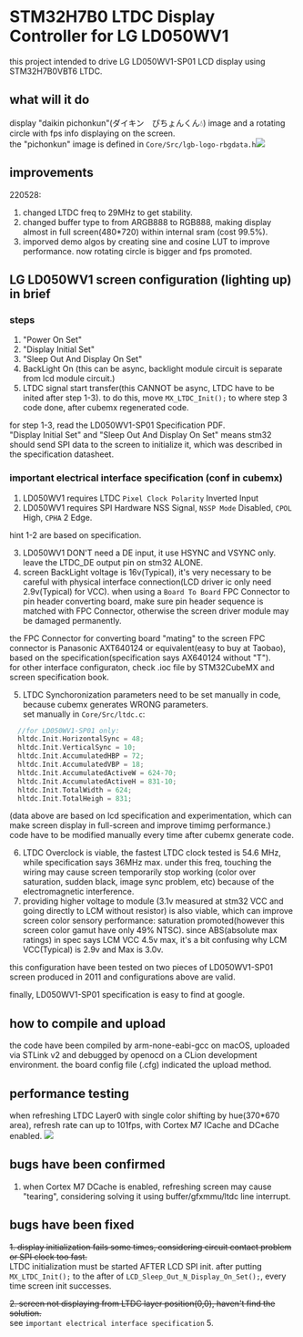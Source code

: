 # STM32H7B0 LTDC Display Controller for LG LD050WV1
this project intended to drive LG LD050WV1-SP01 LCD display using STM32H7B0VBT6 LTDC.

## what will it do
display "daikin pichonkun"(ダイキン　ぴちょんくん💧) image and a rotating circle with fps info displaying on the screen. <br/>
the "pichonkun" image is defined in `Core/Src/lgb-logo-rbgdata.h`![](demo3.png)<br/>

## improvements
220528:<br/>
1. changed LTDC freq to 29MHz to get stability.
2. changed buffer type to from ARGB888 to RGB888, making display almost in full screen(480*720) within internal sram (cost 99.5%).
3. imporved demo algos by creating sine and cosine LUT to improve performance. now rotating circle is bigger and fps promoted.

## LG LD050WV1 screen configuration (lighting up) in brief
### steps
1. "Power On Set"
2. "Display Initial Set"
3. "Sleep Out And Display On Set"
4. BackLight On (this can be async, backlight module circuit is separate from lcd module circuit.)
5. LTDC signal start transfer(this CANNOT be async, LTDC have to be inited after step 1-3).
to do this, move `MX_LTDC_Init();` to where step 3 code done, after cubemx regenerated code.

for step 1-3, read the LD050WV1-SP01 Specification PDF.<br/>
"Display Initial Set" and "Sleep Out And Display On Set" means stm32 should send SPI data to the screen to initialize it, which was described in the specification datasheet.
### important electrical interface specification (conf in cubemx)
1. LD050WV1 requires LTDC `Pixel Clock Polarity` Inverted Input
2. LD050WV1 requires SPI Hardware NSS Signal, `NSSP Mode` Disabled, `CPOL` High, `CPHA` 2 Edge.

hint 1-2 are based on specification.

3. LD050WV1 DON'T need a DE input, it use HSYNC and VSYNC only. leave the LTDC_DE output pin on stm32 ALONE.
4. screen BackLight voltage is 16v(Typical), it's very necessary to be careful with physical interface connection(LCD driver ic only need 2.9v(Typical) for VCC). when using a `Board To Board` FPC Connector to pin header converting board, make sure pin header sequence is matched with FPC Connector, otherwise the screen driver module may be damaged permanently. <br/>

the FPC Connector for converting board "mating" to the screen FPC connector is Panasonic AXT640124 or equivalent(easy to buy at Taobao), based on the specification(specification says AX640124 without "T").<br/>
for other interface configuraton, check .ioc file by STM32CubeMX and screen specification book.<br/>

5. LTDC Synchoronization parameters need to be set manually in code, because cubemx generates WRONG parameters.<br/>
set manually in `Core/Src/ltdc.c`:<br/>
```c
  //for LD050WV1-SP01 only:
  hltdc.Init.HorizontalSync = 48;
  hltdc.Init.VerticalSync = 10;
  hltdc.Init.AccumulatedHBP = 72;
  hltdc.Init.AccumulatedVBP = 18;
  hltdc.Init.AccumulatedActiveW = 624-70;
  hltdc.Init.AccumulatedActiveH = 831-10;
  hltdc.Init.TotalWidth = 624;
  hltdc.Init.TotalHeigh = 831;

```
(data above are based on lcd specification and experimentation, which can make screen display in full-screen and improve timimg performance.)<br/>
code have to be modified manually every time after cubemx generate code.

6. LTDC Overclock is viable, the fastest LTDC clock tested is 54.6 MHz, while specification says 36MHz max. under this freq, touching the wiring may cause screen temporarily stop working (color over saturation, sudden black, image sync problem, etc) because of the electromagnetic interference.
7. providing higher voltage to module (3.1v measured at stm32 VCC and going directly to LCM without resistor) is also viable, which can improve screen color sensory performance: saturation promoted(however this screen color gamut have only 49% NTSC). since ABS(absolute max ratings) in spec says LCM VCC 4.5v max, it's a bit confusing why LCM VCC(Typical) is 2.9v and Max is 3.0v.

this configuration have been tested on two pieces of LD050WV1-SP01 screen produced in 2011 and configurations above are valid.<br/>

finally, LD050WV1-SP01 specification is easy to find at google.

## how to compile and upload
the code have been compiled by arm-none-eabi-gcc on macOS, uploaded via STLink v2 and debugged by openocd on a CLion development environment. the board config file (.cfg) indicated the upload method.

## performance testing
when refreshing LTDC Layer0 with single color shifting by hue(370*670 area), refresh rate can up to 101fps, with Cortex M7 ICache and DCache enabled.
![](fps.png)

## bugs have been confirmed
1. when Cortex M7 DCache is enabled, refreshing screen may cause "tearing", considering solving it using buffer/gfxmmu/ltdc line interrupt.

## bugs have been fixed
~~1. display initialization fails some times, considering circuit contact problem or SPI clock too fast.~~<br/>
LTDC initialization must be started AFTER LCD SPI init. after putting `MX_LTDC_Init();` to the after of `LCD_Sleep_Out_N_Display_On_Set();`, every time screen init successes.

~~2. screen not displaying from LTDC layer position(0,0), haven't find the solution.~~<br/>
see `important electrical interface specification` 5.
